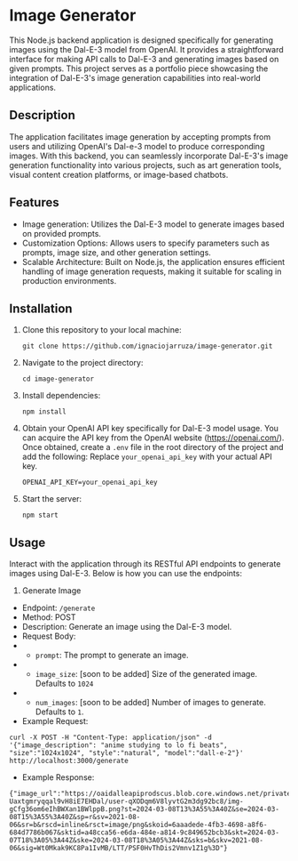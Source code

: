# Image Generator

This Node.js backend application is designed specifically for generating images using the Dal-E-3 model from OpenAI. It provides a straightforward interface for making API calls to Dal-E-3 and generating images based on given prompts. This project serves as a portfolio piece showcasing the integration of Dal-E-3's image generation capabilities into real-world applications.

## Description

The application facilitates image generation by accepting prompts from users and utilizing OpenAI's Dal-e-3 model to produce corresponding images. With this backend, you can seamlessly incorporate Dal-E-3's image generation functionality into various projects, such as art generation tools, visual content creation platforms, or image-based chatbots.

## Features

- Image generation: Utilizes the Dal-E-3 model to generate images based on provided prompts.
- Customization Options: Allows users to specify parameters such as prompts, image size, and other generation settings.
- Scalable Architecture: Built on Node.js, the application ensures efficient handling of image generation requests, making it suitable for scaling in production environments.

## Installation

1. Clone this repository to your local machine:

   ```
   git clone https://github.com/ignaciojarruza/image-generator.git
   ```

2. Navigate to the project directory:

   ```
   cd image-generator
   ```

3. Install dependencies:

   ```
   npm install
   ```

4. Obtain your OpenAI API key specifically for Dal-E-3 model usage. You can acquire the API key from the OpenAI website (https://openai.com/). Once obtained, create a `.env` file in the root directory of the project and add the following:
   Replace `your_openai_api_key` with your actual API key.

   ```
   OPENAI_API_KEY=your_openai_api_key
   ```

5. Start the server:
   ```
   npm start
   ```

## Usage

Interact with the application through its RESTful API endpoints to generate images using Dal-E-3. Below is how you can use the endpoints:

1. Generate Image

- Endpoint: `/generate`
- Method: POST
- Description: Generate an image using the Dal-E-3 model.
- Request Body:
- - `prompt`: The prompt to generate an image.
- - `image_size`: [soon to be added] Size of the generated image. Defaults to `1024`
- - `num_images`: [soon to be added] Number of images to generate. Defaults to `1`.
- Example Request:

```
curl -X POST -H "Content-Type: application/json" -d '{"image_description": "anime studying to lo fi beats", "size":"1024x1024", "style":"natural", "model":"dall-e-2"}' http://localhost:3000/generate
```

- Example Response:

```
{"image_url":"https://oaidalleapiprodscus.blob.core.windows.net/private/org-Uaxtgmryqqal9vH8iE7EHDal/user-qXODqm6V8lyvtG2m3dg92bc8/img-gCfg36om6eIhBWXan1BWlppB.png?st=2024-03-08T13%3A55%3A40Z&se=2024-03-08T15%3A55%3A40Z&sp=r&sv=2021-08-06&sr=b&rscd=inline&rsct=image/png&skoid=6aaadede-4fb3-4698-a8f6-684d7786b067&sktid=a48cca56-e6da-484e-a814-9c849652bcb3&skt=2024-03-07T18%3A05%3A44Z&ske=2024-03-08T18%3A05%3A44Z&sks=b&skv=2021-08-06&sig=Wt0Mkak9KC8Pa1IvMB/LTT/PSF0HvThDis2Vmnv1Z1g%3D"}
```
